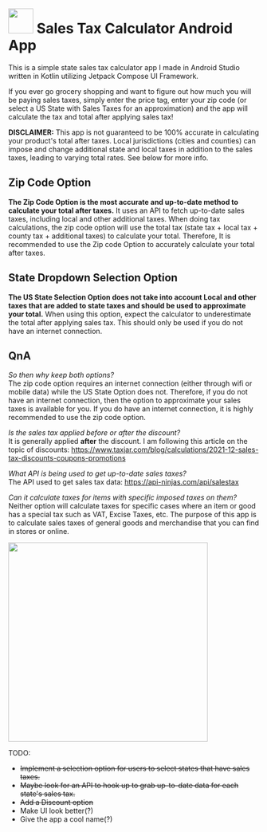 # <img src="https://github.com/mylifeisoofed/Sales-Tax-Calculator/assets/58831022/6ee11dff-b3d3-4ee7-af5a-d78f5379e0b6" width="50" height="50"> Sales Tax Calculator Android App  
This is a simple state sales tax calculator app I made in Android Studio written in Kotlin utilizing Jetpack Compose UI Framework.

If you ever go grocery shopping and want to figure out how much you will be paying sales taxes, simply enter the price tag, enter your zip code (or select a US State with Sales Taxes for an approximation) and the app will calculate the tax and total after applying sales tax! 


**DISCLAIMER:** This app is not guaranteed to be 100% accurate in calculating your product's total after taxes. Local jurisdictions (cities and counties) can impose and change additional state and local taxes in addition to the sales taxes, leading to varying total rates. See below for more info.

## Zip Code Option
**The Zip Code Option is the most accurate and up-to-date method to calculate your total after taxes.** It uses an API to fetch up-to-date sales taxes, including local and other additional taxes. When doing tax calculations, the zip code option will use the total tax (state tax + local tax + county tax + additional taxes) to calculate your total. Therefore, It is recommended to use the Zip code Option to accurately calculate your total after taxes.  

## State Dropdown Selection Option
**The US State Selection Option does not take into account Local and other taxes that are added to state taxes and should be used to approximate your total.** When using this option, expect the calculator to underestimate the total after applying sales tax. This should only be used if you do not have an internet connection.  
  
## QnA
*So then why keep both options?*  
The zip code option requires an internet connection (either through wifi or mobile data) while the US State Option does not. Therefore, if you do not have an internet connection, then the option to approximate your sales taxes is available for you. If you do have an internet connection, it is highly recommended to use the zip code option.

*Is the sales tax applied before or after the discount?*  
It is generally applied **after** the discount. I am following this article on the topic of discounts: https://www.taxjar.com/blog/calculations/2021-12-sales-tax-discounts-coupons-promotions  
  
*What API is being used to get up-to-date sales taxes?*  
The API used to get sales tax data: https://api-ninjas.com/api/salestax  
  
*Can it calculate taxes for items with specific imposed taxes on them?*  
Neither option will calculate taxes for specific cases where an item or good has a special tax such as VAT, Excise Taxes, etc. The purpose of this app is to calculate sales taxes of general goods and merchandise that you can find in stores or online.
  
  
<img src="https://github.com/mylifeisoofed/Sales-Tax-Calculator/assets/58831022/b924cea2-23e3-4423-b433-243340995b3b" width="400">   


TODO:
- ~~Implement a selection option for users to select states that have sales taxes.~~
- ~~Maybe look for an API to hook up to grab up-to-date data for each state's sales tax.~~
- ~~Add a Discount option~~
- Make UI look better(?)
- Give the app a cool name(?)
